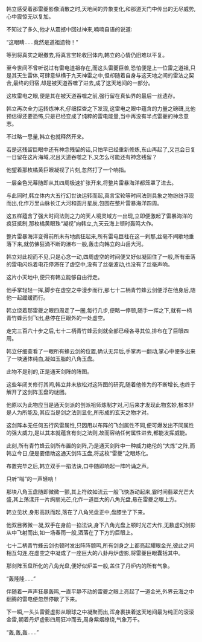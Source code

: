 
韩立感受着那雷夔影像消散之时,天地间的异象变化,和那道天门中传出的无尽威势,心中震惊无以复加。

不知过了多久,他才从震撼中回过神来,喃喃自语的说道:

“这眼睛……竟然是道祖遗物！”

等到将真实之眼撤去,将真言宝轮收回体内,韩立的心情仍旧难以平复。

至今世间不曾听说过有雷电道祖存在,而这头雷夔巨兽,恐怕便是上一位雷之道祖,只是其天生雷体,可肆意纵横于九天神雷之中,但却随着自身与这天地之间的雷法之契合,最终的归宿,却是被天道吞噬了进去,成了这天地间的一部分。

这枚雷电之眼,便是其在被天道吞噬之前,强行留在真仙界的最后一丝遗存。

韩立再次全力运转炼神术,仔细探查之下发现,这雷电之眼中蕴含的力量之磅礴,比他预估得还要恐怖,只是已经变成了纯粹的雷电能量,当中再没有半点雷夔的神念意志。

不过略一思量,韩立也就释然开来。

若是这残留巨眼中还有神念残留的话,只怕早已经重新修炼,东山再起了,又岂会日复一日留在这片海域,况且天道吞噬之下,又怎么可能还有神念残留？

他望着那枚橘黄巨眼凝视了片刻,忽然打了一个响指。

一层金色光幕随即从其四周极速扩张开来,将整片雷暴海洋都笼罩了进去。

与此同时,韩立体内大五行幻世诀运转而起,真言宝轮等时间法则具象之物纷纷浮现而出,化作万里山脉长江大河和圆月星辰,包围在整片雷暴海洋四周。

这五样蕴含了强大时间法则之力的天人境灵域方一出现,立即便激起了雷暴海洋的疯狂抵制,那枚橘黄眼珠“凝视”向韩立,九天云海上顿时轰鸣大作。

整片雷暴海洋变得前所未有地疯狂起来,所有雷电巨柱在这一刹那,丝毫不间歇地垂落下来,就仿佛狂涌不断的瀑布一般,轰击向韩立的山岳大河。

韩立对此视而不见,只是心念一动,四周虚空的时间便又好似凝固住了一般,所有垂落的雷电闪烁着电花停滞在了虚空中,没有了丝毫波动,也没有了丝毫声响。

这片小天地中,便只有韩立能够自由行走。

他手掌轻轻一挥,脚步在虚空之中漫步而行,那七十二柄青竹蜂云剑便浮在他身后,随他一起缓缓而行。

韩立绕着那雷夔之眼四周走了一圈,每行几步,便略一停顿,随手一挥之下,就有一柄青竹蜂云剑飞出,悬停在巨眼外的一处虚空。

走完三百六十步之后,七十二柄青竹蜂云剑就全部已经各寻其位,排布在了巨眼四周。

韩立仔细查看了一眼所有蜂云剑的位置,确认无异后,手掌再一翻动,掌心中便多出来了一块通体纯白,凝如玉脂的八角玉盘。

此物不是别的,正是通天剑阵的阵图。

这些年闭关修行其间,韩立并未放松对这阵图的研究,随着他修为的不断增长,也终于解开了这剑阵玉盘的谜团。

他原以为此物应当是通天剑派的创派祖师炼制才对,可后来才发现此物玄妙,根本非是人为所能及,其应当是剑之法则显化,所形成的玄天之物才对。

这剑阵本无任何五行风雷属性,只因用以布阵的飞剑属性不同,便可爆发出不同属性的强大威力,是以其本就蕴含有剑之法则,故而容纳任何属性进去,都能发挥威能。

此刻,所有青竹蜂云剑所布置的剑阵,乃是通天剑阵中一种威力绝伦的“大炼”之阵,而韩立今日,便是要借助这通天剑阵玉盘,将这枚“雷夔”之眼炼化。

布置完毕之后,韩立双手一掐法诀,口中随即响起一阵吟诵之声。

只听“嗡”的一声轻响！

那块八角玉盘随即微微一颤,其上符纹如流云一般飞快游动起来,霎时间翡翠光芒大盛,其上荡漾开一片绚丽光芒,化作一道巨大的八角光盘,悬在雷夔之眼上方。

韩立见状,身形高跃而起,落在了八角光盘正中,盘膝坐了下来。

他双目微微一凝,双手在身前一掐法诀,身下八角光盘上顿时光芒大作,无数虚幻剑影从中飞射而出,如一场春雨一般,洒落在了下方的巨眼上。

七十二柄青竹蜂云剑也顿时发出阵阵颤鸣,所有剑身之上都亮起耀眼金光,彼此之间相互勾连,在虚空之中凝成了一座巨大的八卦丹炉虚影,将雷夔巨眼囊括其中。

那剑阵玉盘所化的八角光盘,便好似炉盖一般,盖住了丹炉内的所有气象。

“轰隆隆……”

伴随着一声声狂暴轰鸣,一直平静不动的雷夔之眼上亮起了一道金光,外界云海之中翻腾的雷电便忽然停歇了下来。

下一瞬,一头头雷夔虚影从眼球之中凝聚而出,浑身裹挟着这天地间最为纯正的滚滚金雷,朝着丹炉虚影四周狂冲而去,周身紫烟缭绕,气象万千。

“轰,轰,轰……”